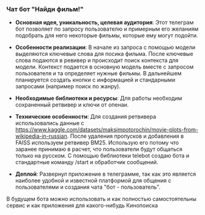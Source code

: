 
### Чат бот "Найди фильм!"


- **Основная идея, уникальность, целевая аудитория**: 
Этот телеграм бот позволяет по запросу пользователю и примерным его желаниям подобрать для него некоторые фильмы, которые ему могут подойти.


- **Особенности реализации**: 
В начале из запроса с помощью модели выделяются ключевые слова для посика фильма. После ключевые слова подаются в ревивер и происходит поиск контекста для модели.
Контекст подается в основную модель вместе с запросом пользователя и та определяет нужные фильмы.
В дальнейшем планируется создать кнопки с информацией и стандарными запросами (например поиск по жанру).


- **Необходимые библиотеки и ресурсы**: 
Для работы необходим сохраненный ретвивер и ключи от опенаи.


- **Технические особенности**:
Для создания ретвивера использовались данные с https://www.kaggle.com/datasets/maksimpotorochin/movie-plots-from-wikipedia-in-russian.
После удаления пропусков и добавления в FAISS используем ретвивер BM25. Использую его потому что заранее принимаю в расчет, что пользователи будут общаться только на русском.
С помощью библиотеки telebot создаю бота и стандартные команду /start и обработчик сообщений.


- **Деплой**:
Развернул приложение в телеграмме, так как это является наиболее удобной и известной платформой для общения с пользователями и создания чата "бот - пользователь".  


В будущем бота можно использовать и как полностью самостоятельны сервис и как приложения для какого-нибудь Кинопоиска
